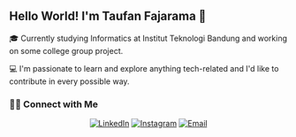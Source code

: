 ## Hello World! I'm Taufan Fajarama 👋

🎓 Currently studying Informatics at Institut Teknologi Bandung and working on some college group project.

💻 I'm passionate to learn and explore anything tech-related and I'd like to contribute in every possible way.
<!--
You can connect with me by tap this! [![LinkedIn][3.2]][3]

[3.2]: https://raw.githubusercontent.com/MartinHeinz/MartinHeinz/master/linkedin-3-16.png (LinkedIn icon without padding)
[3]: https://www.linkedin.com/in/taufan-fajarama/

<br/>

<a href="https://github.com/roastland">
  <img height="180em" src="https://github-readme-stats.vercel.app/api/top-langs/?username=roastland&theme=buefy&layout=compact" />
</a>

<br/>
-->
### 🤝🏻 Connect with Me

<p align="center">
<a href="https://www.linkedin.com/in/taufan-fajarama/"><img alt="LinkedIn" src="https://img.shields.io/badge/LinkedIn-Taufan%20Fajarama-blue?style=flat-square&logo=linkedin"></a>
<a href="https://www.instagram.com/tfajarama/"><img alt="Instagram" src="https://img.shields.io/badge/Instagram-tfajarama-blue?style=flat-square&logo=instagram"></a>
<a href="mailto:tfpruslanali@gmail.com"><img alt="Email" src="https://img.shields.io/badge/Email-tfpruslanali@gmail.com-blue?style=flat-square&logo=gmail"></a>
</p>
